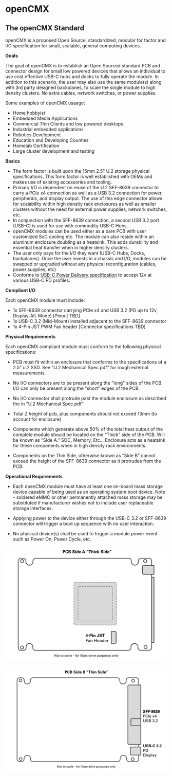 # openCMX

## The openCMX Standard

openCMX is a proposed Open Source, standardized, modular for factor and I/O specification for small, scalable, general computing devices.

**Goals**

The goal of openCMX is to establish an Open Sourced standard PCB and connector design for small low powered devices that allows an individual to use cost effective USB-C hubs and docks to fully operate the module. In addition to this scenario, the user may also use the same module(s) along with 3rd party designed backplanes, to scale the single module to high density clusters. No extra cables, network switches, or power supplies. 

Some examples of openCMX usaage:

- Home hobbyist
- Embedded Media Applications
- Commercial Thin Clients and low powered desktops
- Industrial embedded applications
- Robotics Development
- Education and Developing Counties
- Homelab Certification
- Large cluster development and testing

**Basics**

- The form factor is built upon the 15mm 2.5" U.2 storage physical specifications. This form factor is well established with OEMs and makes use of existing accessories and tooling. 
- Primary I/O is dependent on reuse of the U.2 SFF-8639 connector to carry a PCIe x4 connection as well as a USB 3.2 connection for power, peripherals, and display output. The use of this edge connector allows for scalability within high density rack enclosures as well as smaller clusters without the need for external power supplies, network switches, etc. 
- In conjunction with the SFF-8639 connection, a second USB 3.2 port (USB-C) is used for use with commodity USB-C Hubs. 
- openCMX modules can be used either as a bare PCB with user customized SoC cooling etc. The module can also reside within an aluminum enclosure doubling as a heatsink. This adds durability and essential heat transfer when in higher density clusters. 
- The user only pays for the I/O they want (USB-C Hubs, Docks, backplanes). Once the user invests in a chassis and I/O, modules can be swapped or upgraded without any physical reconfiguration (cables, power supplies, etc)
- Conforms to [USB-C Power Delivery specification](https://www.usb.org/document-library/usb-power-delivery) to accept 12v at various USB-C PD profiles. 

**Compliant I/O**

Each openCMX module must include:

- 1x SFF-8639 connector carrying PCIe x4 and USB 3.2 (PD up to 12v, Display-Alt-Mode) [Pinout TBD]
- 1x USB-C 3.2 (Mid-Mount) installed adjacent to the SFF-8639 connector
- 1x 4-Pin JST PWM Fan header [Connector specifications TBD]

**Physical Requirements**

Each openCMX compliant module must conform to the following physical specifications:

- PCB must fit within an enclosure that conforms to the specifications of a 2.5” u.2 SSD. See “U.2 Mechanical Spec.pdf” for rough external measurements.

- No I/O connectors are to be present along the "long" sides of the PCB. I/O can only be present along the "short" edges of the PCB.

- No I/O connector shall protrude past the module enclosure as described the in "U.2 Mechanical Spec.pdf"

- Total Z height of pcb, plus components should not exceed 13mm (to account for enclosure)

 - Components which generate above 50% of the total heat output of the complete module should be located on the “Thick” side of the PCB. Will be known as “Side A.” SOC, Memory, Etc… Enclosure acts as a heatsink for these components when in high density rack environments.

- Components on the Thin Side, otherwise known as “Side B” cannot exceed the height of the SFF-8639 connector as it protrudes from the PCB. 

**Operational Requirements**

- Each openCMX module must have at least one on-board mass storage device capable of being used as an operating system boot device. Note - soldered eMMC or other permanently attached mass storage may be substituted if manufacturer wishes not to include user replaceable storage interfaces.  

- Applying power to the device either through the USB-C 3.2 or SFF-8639 connector will trigger a boot up sequence with no user interaction. 

- No physical device(s) shall be used to trigger a module power event such as Power On, Power Cycle, etc. 

![opencmx](https://github.com/dontthroworanges/opencmx/blob/main/openCMX_SideA.png)

![opencmx](https://github.com/dontthroworanges/opencmx/blob/main/openCMX_SideB.png)
